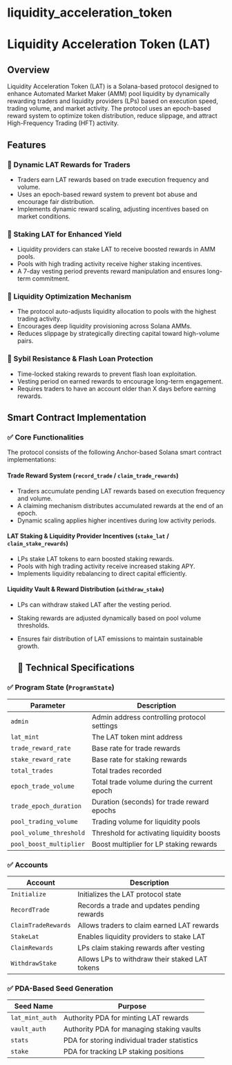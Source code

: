 # liquidity_acceleration_token

# Liquidity Acceleration Token (LAT)

## Overview
 Liquidity Acceleration Token (LAT) is a Solana-based protocol designed to enhance Automated Market Maker (AMM) pool liquidity by dynamically rewarding traders and liquidity providers (LPs) based on execution speed, trading volume, and market activity. The protocol uses an epoch-based reward system to optimize token distribution, reduce slippage, and attract High-Frequency Trading (HFT) activity.

 ## Features

### 🔹 Dynamic LAT Rewards for Traders
- Traders earn LAT rewards based on trade execution frequency and volume.
- Uses an epoch-based reward system to prevent bot abuse and encourage fair distribution.
- Implements dynamic reward scaling, adjusting incentives based on market conditions.

### 🔹 Staking LAT for Enhanced Yield
- Liquidity providers can stake LAT to receive boosted rewards in AMM pools.
- Pools with high trading activity receive higher staking incentives.
- A 7-day vesting period prevents reward manipulation and ensures long-term commitment.

### 🔹 Liquidity Optimization Mechanism
- The protocol auto-adjusts liquidity allocation to pools with the highest trading activity.
- Encourages deep liquidity provisioning across Solana AMMs.
- Reduces slippage by strategically directing capital toward high-volume pairs.

### 🔹 Sybil Resistance & Flash Loan Protection
- Time-locked staking rewards to prevent flash loan exploitation.
- Vesting period on earned rewards to encourage long-term engagement.
- Requires traders to have an account older than X days before earning rewards.

## Smart Contract Implementation

### ✅ Core Functionalities

The protocol consists of the following Anchor-based Solana smart contract implementations:

#### Trade Reward System (`record_trade` / `claim_trade_rewards`)
- Traders accumulate pending LAT rewards based on execution frequency and volume.
- A claiming mechanism distributes accumulated rewards at the end of an epoch.
- Dynamic scaling applies higher incentives during low activity periods.

#### LAT Staking & Liquidity Provider Incentives (`stake_lat` / `claim_stake_rewards`)
- LPs stake LAT tokens to earn boosted staking rewards.
- Pools with high trading activity receive increased staking APY.
- Implements liquidity rebalancing to direct capital efficiently.

#### Liquidity Vault & Reward Distribution (`withdraw_stake`)
- LPs can withdraw staked LAT after the vesting period.
- Staking rewards are adjusted dynamically based on pool volume thresholds.
- Ensures fair distribution of LAT emissions to maintain sustainable growth.

  ## 📌 Technical Specifications

### ✅ Program State (`ProgramState`)

| Parameter               | Description                                      |
|-------------------------|--------------------------------------------------|
| `admin`                | Admin address controlling protocol settings      |
| `lat_mint`             | The LAT token mint address                      |
| `trade_reward_rate`    | Base rate for trade rewards                     |
| `stake_reward_rate`    | Base rate for staking rewards                   |
| `total_trades`         | Total trades recorded                           |
| `epoch_trade_volume`   | Total trade volume during the current epoch     |
| `trade_epoch_duration` | Duration (seconds) for trade reward epochs      |
| `pool_trading_volume`  | Trading volume for liquidity pools              |
| `pool_volume_threshold`| Threshold for activating liquidity boosts       |
| `pool_boost_multiplier`| Boost multiplier for LP staking rewards         |

### ✅ Accounts

| Account            | Description                                      |
|--------------------|--------------------------------------------------|
| `Initialize`       | Initializes the LAT protocol state              |
| `RecordTrade`      | Records a trade and updates pending rewards     |
| `ClaimTradeRewards` | Allows traders to claim earned LAT rewards     |
| `StakeLat`         | Enables liquidity providers to stake LAT        |
| `ClaimRewards`     | LPs claim staking rewards after vesting         |
| `WithdrawStake`    | Allows LPs to withdraw their staked LAT tokens  |

### ✅ PDA-Based Seed Generation

| Seed Name       | Purpose                                      |
|----------------|----------------------------------------------|
| `lat_mint_auth` | Authority PDA for minting LAT rewards       |
| `vault_auth`   | Authority PDA for managing staking vaults   |
| `stats`        | PDA for storing individual trader statistics |
| `stake`        | PDA for tracking LP staking positions       |


